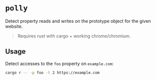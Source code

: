 # `polly`

Detect property reads and writes on the prototype
object for the given website.

> Requires rust with cargo + working chrome/chromium. 

## Usage

Detect accesses to the `foo` property on `example.com`:

```sh
cargo r -- -p foo -t 2 https://example.com
```
